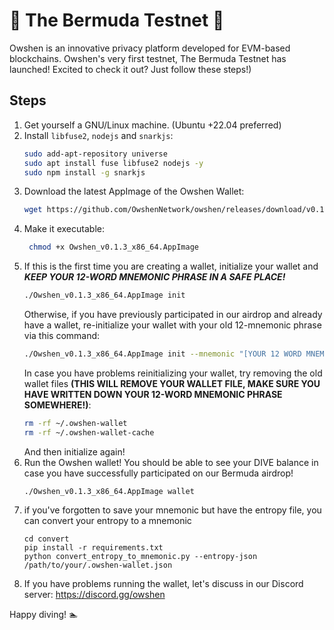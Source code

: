 # 🔺 The Bermuda Testnet 🔺

Owshen is an innovative privacy platform developed for EVM-based blockchains. Owshen's very first testnet, The Bermuda Testnet has launched! Excited to check it out? Just follow these steps!)

## Steps

1. Get yourself a GNU/Linux machine. (Ubuntu +22.04 preferred)
2. Install `libfuse2`, `nodejs` and `snarkjs`:
    ```bash
    sudo add-apt-repository universe
    sudo apt install fuse libfuse2 nodejs -y
    sudo npm install -g snarkjs
    ```
3. Download the latest AppImage of the Owshen Wallet:
    ```bash
    wget https://github.com/OwshenNetwork/owshen/releases/download/v0.1.3/Owshen_v0.1.3_x86_64.AppImage
    ```
4. Make it executable:
   ```bash
    chmod +x Owshen_v0.1.3_x86_64.AppImage
   ```
5. If this is the first time you are creating a wallet, initialize your wallet and ***KEEP YOUR 12-WORD MNEMONIC PHRASE IN A SAFE PLACE!***
    ```bash
    ./Owshen_v0.1.3_x86_64.AppImage init
    ```
    Otherwise, if you have previously participated in our airdrop and already have a wallet, re-initialize your wallet with your old 12-mnemonic phrase via this command:
    ```bash
    ./Owshen_v0.1.3_x86_64.AppImage init --mnemonic "[YOUR 12 WORD MNEMONIC-PHRASE]"
    ```
    In case you have problems reinitializing your wallet, try removing the old wallet files **(THIS WILL REMOVE YOUR WALLET FILE, MAKE SURE YOU HAVE WRITTEN DOWN YOUR 12-WORD MNEMONIC PHRASE SOMEWHERE!)**:
    ```bash
    rm -rf ~/.owshen-wallet
    rm -rf ~/.owshen-wallet-cache
    ```
    And then initialize again!
6. Run the Owshen wallet! You should be able to see your DIVE balance in case you have successfully participated on our Bermuda airdrop!
    ```
    ./Owshen_v0.1.3_x86_64.AppImage wallet
    ```
7. if you've forgotten to save your mnemonic but have the entropy file, you can convert your entropy to a mnemonic
    ```
    cd convert
    pip install -r requirements.txt
    python convert_entropy_to_mnemonic.py --entropy-json /path/to/your/.owshen-wallet.json
    ```
8. If you have problems running the wallet, let's discuss in our Discord server: https://discord.gg/owshen

 
Happy diving! :swimmer: 
